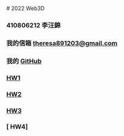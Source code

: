 <!DOCTYPE html>
<html>
<head>
	# 2022 Web3D
</head>

<body>

### 410806212 李汪錦
### 我的信箱 [theresa891203@gmail.com]
### 我的 [GitHub]
### [       HW1]
### [       HW2]
### [       HW3]
### [       HW4]

[theresa891203@gmail.com]:<mailto:theresa891203@gmail.com>
[GitHub]:<https://kingta1487.github.io/Web3D_hw/index.html>
[       HW1]:<HW1/hw1.html>
[       HW2]:<HW2/hw2.html>
[       HW3]:<HW3/hw3.html>
[       HW3]:<HW4/hw4.html>
</body>

</html>